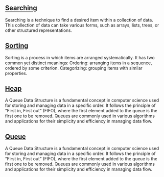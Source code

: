 <h2><a href="https://github.com/sanjay9616/data-structure-and-alogrithms/blob/master/Searching/README.md">Searching</a></h2>

Searching is a technique to find a desired item within a collection of data. This collection of data can take various forms, such as arrays, lists, trees, or other structured representations.

<h2><a href="https://github.com/sanjay9616/data-structure-and-alogrithms/blob/master/Sorting/README.md">Sorting</a></h2>

Sorting is a process in which items are arranged systematically. It has two common yet distinct meanings: Ordering: arranging items in a sequence, ordered by some criterion. Categorizing: grouping items with similar properties.

<h2><a href="https://github.com/sanjay9616/data-structure-and-alogrithms/blob/master/Queue/README.md">Heap</a></h2>

A Queue Data Structure is a fundamental concept in computer science used for storing and managing data in a specific order. It follows the principle of “First in, First out” (FIFO), where the first element added to the queue is the first one to be removed. Queues are commonly used in various algorithms and applications for their simplicity and efficiency in managing data flow.

<h2><a href="https://github.com/sanjay9616/data-structure-and-alogrithms/blob/master/Queue/README.md">Queue</a></h2>

A Queue Data Structure is a fundamental concept in computer science used for storing and managing data in a specific order. It follows the principle of “First in, First out” (FIFO), where the first element added to the queue is the first one to be removed. Queues are commonly used in various algorithms and applications for their simplicity and efficiency in managing data flow.